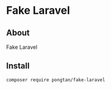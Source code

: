 # Fake Laravel
 
## About 
Fake Laravel


## Install

```
composer require pongtan/fake-laravel
```
